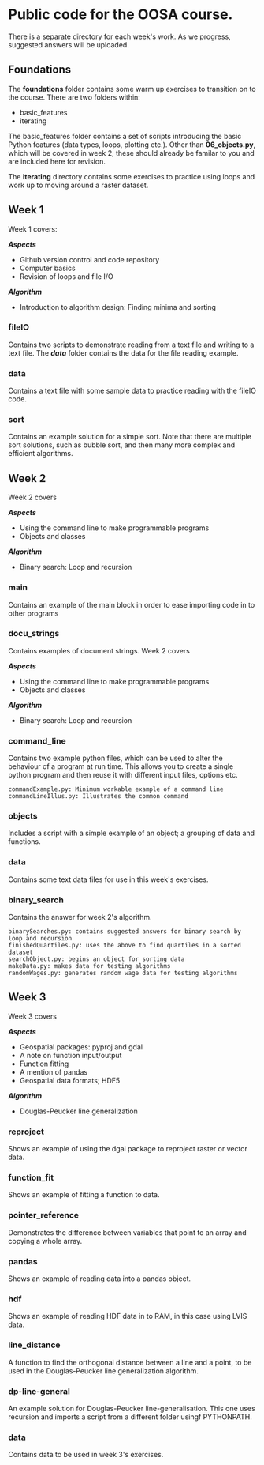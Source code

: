# Public code for the OOSA course.

There is a separate directory for each week's work. As we progress, suggested answers will be uploaded.

## Foundations

The **foundations** folder contains some warm up exercises to transition on to the course. There are two folders within:

* basic\_features
* iterating

The basic\_features folder contains a set of scripts introducing the basic Python features (data types, loops, plotting etc.). Other than **06_objects.py**, which will be covered in week 2, these should already be familar to you and are included here for revision.

The **iterating** directory contains some exercises to practice using loops and work up to moving around a raster dataset.


## Week 1

Week 1 covers:

***Aspects***
* Github version control and code repository
* Computer basics 
* Revision of loops and file I/O

***Algorithm***
* Introduction to algorithm design: Finding minima and sorting


### fileIO

Contains two scripts to demonstrate reading from a text file and writing to a text file. The ***data*** folder contains the data for the file reading example.


### data

Contains a text file with some sample data to practice reading with the fileIO code.


### sort

Contains an example solution for a simple sort. Note that there are multiple sort solutions, such as bubble sort, and then many more complex and efficient algorithms.



## Week 2

Week 2 covers

***Aspects***
* Using the command line to make programmable programs
* Objects and classes

***Algorithm***
* Binary search: Loop and recursion


### main

Contains an example of the main block in order to ease importing code in to other programs


### docu\_strings

Contains examples of document strings.
Week 2 covers

***Aspects***
* Using the command line to make programmable programs
* Objects and classes

***Algorithm***
* Binary search: Loop and recursion

### command\_line

Contains two example python files, which can be used to alter the behaviour of a program at run time. This allows you to create a single python program and then reuse it with different input files, options etc.

    commandExample.py: Minimum workable example of a command line
    commandLineIllus.py: Illustrates the common command 


### objects

Includes a script with a simple example of an object; a grouping of data and functions.


### data

Contains some text data files for use in this week's exercises.


### binary\_search

Contains the answer for week 2's algorithm.

    binarySearches.py: contains suggested answers for binary search by loop and recursion
    finishedQuartiles.py: uses the above to find quartiles in a sorted dataset
    searchObject.py: begins an object for sorting data
    makeData.py: makes data for testing algorithms
    randomWages.py: generates random wage data for testing algorithms


## Week 3

Week 3 covers

***Aspects***
* Geospatial packages: pyproj and gdal
* A note on function input/output
* Function fitting
* A mention of pandas
* Geospatial data formats; HDF5

***Algorithm***
* Douglas-Peucker line generalization


### reproject

Shows an example of using the dgal package to reproject raster or vector data.


### function\_fit

Shows an example of fitting a function to data.


### pointer\_reference

Demonstrates the difference between variables that point to an array and copying a whole array.

### pandas

Shows an example of reading data into a pandas object.


### hdf

Shows an example of reading HDF data in to RAM, in this case using LVIS data.


### line\_distance

A function to find the orthogonal distance between a line and a point, to be used in the Douglas-Peucker line generalization algorithm.


### dp-line-general

An example solution for Douglas-Peucker line-generalisation. This one uses recursion and imports a script from a different folder usingf PYTHONPATH.


### data

Contains data to be used in week 3's exercises.


